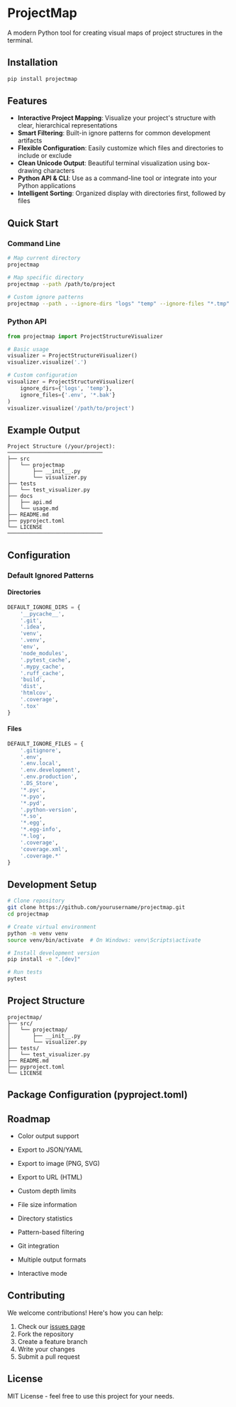# ProjectMap

A modern Python tool for creating visual maps of project structures in the terminal.

## Installation

```bash
pip install projectmap
```

## Features
- **Interactive Project Mapping**: Visualize your project's structure with clear, hierarchical representations
- **Smart Filtering**: Built-in ignore patterns for common development artifacts
- **Flexible Configuration**: Easily customize which files and directories to include or exclude
- **Clean Unicode Output**: Beautiful terminal visualization using box-drawing characters
- **Python API & CLI**: Use as a command-line tool or integrate into your Python applications
- **Intelligent Sorting**: Organized display with directories first, followed by files

## Quick Start

### Command Line
```bash
# Map current directory
projectmap

# Map specific directory
projectmap --path /path/to/project

# Custom ignore patterns
projectmap --path . --ignore-dirs "logs" "temp" --ignore-files "*.tmp" "*.bak"
```

### Python API
```python
from projectmap import ProjectStructureVisualizer

# Basic usage
visualizer = ProjectStructureVisualizer()
visualizer.visualize('.')

# Custom configuration
visualizer = ProjectStructureVisualizer(
    ignore_dirs={'logs', 'temp'},
    ignore_files={'.env', '*.bak'}
)
visualizer.visualize('/path/to/project')
```

## Example Output

```
Project Structure (/your/project):
──────────────────────────────
├── src
│   └── projectmap
│       ├── __init__.py
│       └── visualizer.py
├── tests
│   └── test_visualizer.py
├── docs
│   ├── api.md
│   └── usage.md
├── README.md
├── pyproject.toml
└── LICENSE
──────────────────────────────
```

## Configuration

### Default Ignored Patterns

#### Directories
```python
DEFAULT_IGNORE_DIRS = {
    '__pycache__', 
    '.git', 
    '.idea', 
    'venv',
    '.venv',
    'env',
    'node_modules',
    '.pytest_cache',
    '.mypy_cache',
    '.ruff_cache',
    'build',
    'dist',
    'htmlcov',
    '.coverage',
    '.tox'
}
```

#### Files
```python
DEFAULT_IGNORE_FILES = {
    '.gitignore', 
    '.env',
    '.env.local',
    '.env.development',
    '.env.production',
    '.DS_Store',
    '*.pyc',
    '*.pyo',
    '*.pyd',
    '.python-version',
    '*.so',
    '*.egg',
    '*.egg-info',
    '*.log',
    '.coverage',
    'coverage.xml',
    '.coverage.*'
}
```

## Development Setup

```bash
# Clone repository
git clone https://github.com/yourusername/projectmap.git
cd projectmap

# Create virtual environment
python -m venv venv
source venv/bin/activate  # On Windows: venv\Scripts\activate

# Install development version
pip install -e ".[dev]"

# Run tests
pytest
```

## Project Structure

```
projectmap/
├── src/
│   └── projectmap/
│       ├── __init__.py
│       └── visualizer.py
├── tests/
│   └── test_visualizer.py
├── README.md
├── pyproject.toml
└── LICENSE
```

## Package Configuration (pyproject.toml)


## Roadmap
- Color output support
- Export to JSON/YAML
- Export to image (PNG, SVG)
- Export to URL (HTML)
- Custom depth limits
- File size information
- Directory statistics
- Pattern-based filtering

- Git integration
- Multiple output formats
- Interactive mode

## Contributing

We welcome contributions! Here's how you can help:

1. Check our [issues page](https://github.com/mr-akkerman/projectmap/issues)
2. Fork the repository
3. Create a feature branch
4. Write your changes
5. Submit a pull request

## License

MIT License - feel free to use this project for your needs.
